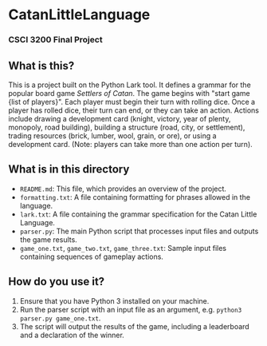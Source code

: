 # CatanLittleLanguage
### CSCI 3200 Final Project

## What is this?
This is a project built on the Python Lark tool. It defines a grammar for the popular board game *Settlers of Catan*. The game begins with "start game {list of players}". Each player must begin their turn with rolling dice. Once a player has rolled dice, their turn can end, or they can take an action. Actions include drawing a development card (knight, victory, year of plenty, monopoly, road building), building a structure (road, city, or settlement), trading resources (brick, lumber, wool, grain, or ore), or using a development card. (Note: players can take more than one action per turn).

## What is in this directory
- `README.md`: This file, which provides an overview of the project.
- `formatting.txt`: A file containing formatting for phrases allowed in the language.
- `lark.txt`: A file containing the grammar specification for the Catan Little Language.
- `parser.py`: The main Python script that processes input files and outputs the game results.
- `game_one.txt`, `game_two.txt`, `game_three.txt`: Sample input files containing sequences of gameplay actions.

## How do you use it?
1. Ensure that you have Python 3 installed on your machine.
2. Run the parser script with an input file as an argument, e.g. `python3 parser.py game_one.txt`.
3. The script will output the results of the game, including a leaderboard and a declaration of the winner.


